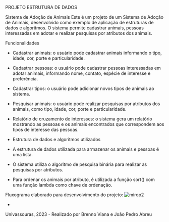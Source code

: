 PROJETO ESTRUTURA DE DADOS

Sistema de Adoção de Animais
Este é um projeto de um Sistema de Adoção de Animais, desenvolvido como exemplo de aplicação de estruturas de dados e algoritmos. O sistema permite cadastrar animais, pessoas interessadas em adotar e realizar pesquisas por atributos dos animais.

Funcionalidades

- Cadastrar animais: o usuário pode cadastrar animais informando o tipo, idade, cor, porte e particularidade.

- Cadastrar pessoas: o usuário pode cadastrar pessoas interessadas em adotar animais, informando nome, contato, espécie de interesse e preferência.

- Cadastrar tipos: o usuário pode adicionar novos tipos de animais ao sistema.

- Pesquisar animais: o usuário pode realizar pesquisas por atributos dos animais, como tipo, idade, cor, porte e particularidade.

- Relatório de cruzamento de interesses: o sistema gera um relatório mostrando as pessoas e os animais encontrados que correspondem aos tipos de interesse das pessoas.

- Estrutura de dados e algoritmos utilizados

- A estrutura de dados utilizada para armazenar os animais e pessoas é uma lista.

- O sistema utiliza o algoritmo de pesquisa binária para realizar as pesquisas por atributos.

- Para ordenar os animais por atributo, é utilizada a função sort() com uma função lambda como chave de ordenação.








Fluxograma elaborado para desenvolvimento do projeto:
![mirop2](https://github.com/misery29/projeto_estrutura_de_dados/assets/117862733/03dd160f-d79d-4c0c-8ccf-7fc2e7fab879)









-
Univassouras, 2023 - Realizado por Brenno Viana e João Pedro Abreu
